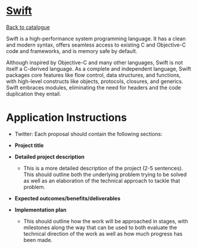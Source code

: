 
# [Swift](https://swift.org)

[Back to catalogue](../README.md#swift)

Swift is a high-performance system programming language. It has a clean and modern syntax, offers seamless access to existing C and Objective-C code and frameworks, and is memory safe by default.

Although inspired by Objective-C and many other languages, Swift is not itself a C-derived language. As a complete and independent language, Swift packages core features like flow control, data structures, and functions, with high-level constructs like objects, protocols, closures, and generics. Swift embraces modules, eliminating the need for headers and the code duplication they entail.

# Application Instructions

* Twitter: Each proposal should contain the following sections:

* **Project title**
* **Detailed project description**
  * This is a more detailed description of the project (2-5 sentences).  This should outline both the underlying problem trying to be solved as well as an elaboration of the technical approach to tackle that problem.
* **Expected outcomes/benefits/deliverables**
* **Implementation plan**
   * This should outline how the work will be approached in stages, with milestones along the way that can be used to both evaluate the technical direction of the work as well as how much progress has been made.